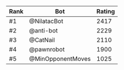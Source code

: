 Rank|Bot|Rating
---|---|---
#1|@NilatacBot|2417
#2|@anti-bot|2229
#3|@CatNail|2110
#4|@pawnrobot|1900
#5|@MinOpponentMoves|1025
